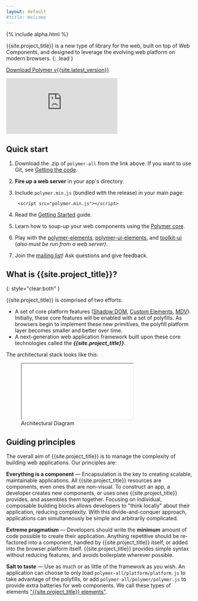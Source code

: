 ```yaml
---
layout: default
#title: Welcome
---
```


{% include alpha.html %}

{{site.project_title}} is a new type of library for the web, built on top of Web Components,
and designed to leverage the evolving web platform on modern browsers.
{: .lead }

<p class="download centered"><a href="https://github.com/{{site.project_title}}/polymer-all/releases/download/v{{site.latest_version}}/polymer-all-v{{site.latest_version}}.zip" class="btn btn-success btn-large" alt="Download the latest {{site.project_title}}" title="Download the lateset {{site.project_title}}"><i class="icon-white icon-download"></i> Download Polymer v{{site.latest_version}}</a></p>

<div class="centered"><iframe id="video" src="http://www.youtube.com/embed/videoseries?list=PLRAVCSU_HVYu-zlRaqArF8Ytwz1jlMOIM" frameborder="0" allowfullscreen></iframe>
</div>

## Quick start

1. Download the .zip of `polymer-all` from the link above. If you want to use Git, see [Getting the code](/getting-the-code.html).
2. **Fire up a web server** in your app's directory.
3. Include `polymer.min.js` (bundled with the release) in your main page:

        <script src="polymer.min.js"></script>

4. Read the [Getting Started](/getting-started.html) guide.
5. Learn how to soup-up your web components using the [Polymer core](/polymer.html).
6. Play with the [polymer-elements](https://github.com/Polymer/polymer-elements), [polymer-ui-elements](https://github.com/Polymer/polymer-ui-elements), and [toolkit-ui](https://github.com/Polymer/toolkit-ui) (*also must be run from a web server)*.
7. Join the [mailing list](/discuss.html)! Ask questions and give feedback.

## What is {{site.project_title}}?
{: style="clear:both" }

{{site.project_title}} is comprised of two efforts:

- A set of core platform features ([Shadow DOM](/platform/shadow-dom.html),
[Custom Elements](/platform/custom-elements.html), [MDV](/platform/mdv.html)).
Initially, these core features will be enabled with a set of polyfills. As browsers
begin to implement these new primitives, the polyfill platform layer becomes smaller and better over time.
- A next-generation web application framework built upon these core technologies called the **_{{site.project_title}}_**.

The architectural stack looks like this:

<figure id="architecture-diagram">
  <!-- <img src="/images/architecture-diagram.svg" alt="Architecture Diagram" titld="Architecture Diagram"> -->
  <iframe src="/images/architecture-diagram.svg?{{'now' | date: "%Y%m%d"}}"></iframe>
  <figcaption>Architectural Diagram</figcaption>
</figure>

## Guiding principles

The overall aim of {{site.project_title}} is to manage the complexity of building web applications. Our principles are:

**Everything is a component** — Encapsulation is the key to creating scalable, maintainable applications. All {{site.project_title}} resources are components, even ones that are non-visual. To construct an app, a developer creates new components, or uses ones {{site.project_title}} provides, and assembles them together. Focusing on individual, composable building blocks allows developers to "think locally" about their application, reducing complexity. With this divide-and-conquer approach, applications can simultaneously be simple and arbitrarily complicated.

**Extreme pragmatism** — Developers should write the **minimum** amount of code possible to create their application. Anything repetitive should be re-factored into a component, handled by {{site.project_title}} itself, or added into the browser platform itself. {{site.project_title}} provides simple syntax without reducing features, and avoids boilerplate wherever possible.

**Salt to taste** —  Use as much or as little of the framework as you wish. An application can choose to only load `polymer-all/platform/platform.js` to take advantage of the polyfills, or add `polymer-all/polymer/polymer.js` to
provide extra batteries for web components. We call these types of
elements ["{{site.project_title}} elements"](/polymer.html).

